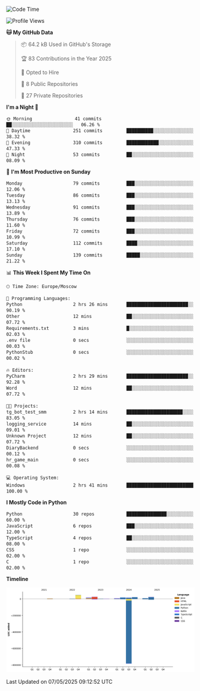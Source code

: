 <!--START_SECTION:waka-->
![Code Time](http://img.shields.io/badge/Code%20Time-664%20hrs%2038%20mins-blue)

![Profile Views](http://img.shields.io/badge/Profile%20Views-0-blue)

**🐱 My GitHub Data** 

> 📦 64.2 kB Used in GitHub's Storage 
 > 
> 🏆 83 Contributions in the Year 2025
 > 
> 💼 Opted to Hire
 > 
> 📜 8 Public Repositories 
 > 
> 🔑 27 Private Repositories 
 > 
**I'm a Night 🦉** 

```text
🌞 Morning                41 commits          ██░░░░░░░░░░░░░░░░░░░░░░░   06.26 % 
🌆 Daytime                251 commits         ██████████░░░░░░░░░░░░░░░   38.32 % 
🌃 Evening                310 commits         ████████████░░░░░░░░░░░░░   47.33 % 
🌙 Night                  53 commits          ██░░░░░░░░░░░░░░░░░░░░░░░   08.09 % 
```
📅 **I'm Most Productive on Sunday** 

```text
Monday                   79 commits          ███░░░░░░░░░░░░░░░░░░░░░░   12.06 % 
Tuesday                  86 commits          ███░░░░░░░░░░░░░░░░░░░░░░   13.13 % 
Wednesday                91 commits          ███░░░░░░░░░░░░░░░░░░░░░░   13.89 % 
Thursday                 76 commits          ███░░░░░░░░░░░░░░░░░░░░░░   11.60 % 
Friday                   72 commits          ███░░░░░░░░░░░░░░░░░░░░░░   10.99 % 
Saturday                 112 commits         ████░░░░░░░░░░░░░░░░░░░░░   17.10 % 
Sunday                   139 commits         █████░░░░░░░░░░░░░░░░░░░░   21.22 % 
```


📊 **This Week I Spent My Time On** 

```text
🕑︎ Time Zone: Europe/Moscow

💬 Programming Languages: 
Python                   2 hrs 26 mins       ███████████████████████░░   90.19 % 
Other                    12 mins             ██░░░░░░░░░░░░░░░░░░░░░░░   07.72 % 
Requirements.txt         3 mins              █░░░░░░░░░░░░░░░░░░░░░░░░   02.03 % 
.env file                0 secs              ░░░░░░░░░░░░░░░░░░░░░░░░░   00.03 % 
PythonStub               0 secs              ░░░░░░░░░░░░░░░░░░░░░░░░░   00.02 % 

🔥 Editors: 
PyCharm                  2 hrs 29 mins       ███████████████████████░░   92.28 % 
Word                     12 mins             ██░░░░░░░░░░░░░░░░░░░░░░░   07.72 % 

🐱‍💻 Projects: 
tg_bot_test_smm          2 hrs 14 mins       █████████████████████░░░░   83.05 % 
logging_service          14 mins             ██░░░░░░░░░░░░░░░░░░░░░░░   09.01 % 
Unknown Project          12 mins             ██░░░░░░░░░░░░░░░░░░░░░░░   07.72 % 
DiaryBackend             0 secs              ░░░░░░░░░░░░░░░░░░░░░░░░░   00.12 % 
hr_game_main             0 secs              ░░░░░░░░░░░░░░░░░░░░░░░░░   00.08 % 

💻 Operating System: 
Windows                  2 hrs 41 mins       █████████████████████████   100.00 % 
```

**I Mostly Code in Python** 

```text
Python                   30 repos            ███████████████░░░░░░░░░░   60.00 % 
JavaScript               6 repos             ███░░░░░░░░░░░░░░░░░░░░░░   12.00 % 
TypeScript               4 repos             ██░░░░░░░░░░░░░░░░░░░░░░░   08.00 % 
CSS                      1 repo              ░░░░░░░░░░░░░░░░░░░░░░░░░   02.00 % 
C                        1 repo              ░░░░░░░░░░░░░░░░░░░░░░░░░   02.00 % 
```



**Timeline**

![Lines of Code chart](https://raw.githubusercontent.com/adlemx/adlemx/main/assets/bar_graph.png)


 Last Updated on 07/05/2025 09:12:52 UTC
<!--END_SECTION:waka-->
